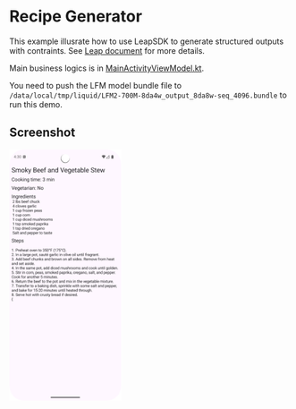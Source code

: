 Recipe Generator
===
This example illusrate how to use LeapSDK to generate structured outputs with contraints. See [Leap document](https://leap.liquid.ai/docs/edge-sdk/android/constrained-generation) for more details.

Main business logics is in [MainActivityViewModel.kt](app/src/main/java/ai/liquid/recipegenerator/MainActivityViewModel.kt).

You need to push the LFM model bundle file to `/data/local/tmp/liquid/LFM2-700M-8da4w_output_8da8w-seq_4096.bundle` to run this demo.

## Screenshot
<img src="docs/screenshot.png" width="200">
